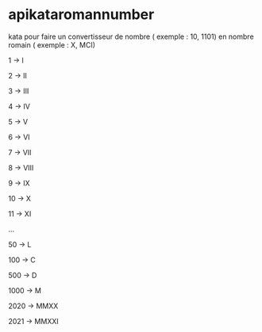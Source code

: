 # apikataromannumber

kata pour faire un convertisseur de nombre ( exemple : 10, 1101) en nombre romain ( exemple : X, MCI)

1 -> I

2 -> II

3 -> III

4 -> IV

5 -> V

6 -> VI

7 -> VII

8 -> VIII

9 -> IX

10 -> X

11 -> XI

...

50 -> L

100 -> C

500 -> D

1000 -> M

2020 -> MMXX

2021 -> MMXXI
